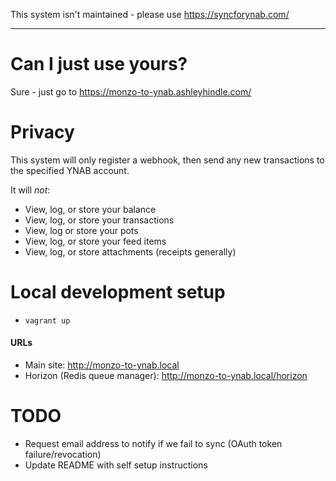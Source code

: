 This system isn't maintained - please use https://syncforynab.com/


----


# Can I just use yours?

Sure - just go to https://monzo-to-ynab.ashleyhindle.com/

# Privacy

This system will only register a webhook, then send any new transactions to the specified YNAB account.

It will _not_:
- View, log, or store your balance
- View, log, or store your transactions
- View, log or store your pots
- View, log, or store your feed items
- View, log, or store attachments (receipts generally)

# Local development setup

* `vagrant up`

#### URLs

* Main site: http://monzo-to-ynab.local
* Horizon (Redis queue manager): http://monzo-to-ynab.local/horizon

# TODO

- Request email address to notify if we fail to sync (OAuth token failure/revocation)
- Update README with self setup instructions
